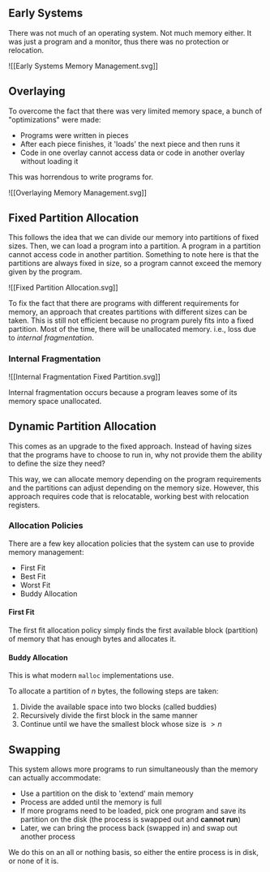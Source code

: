 ## Early Systems

There was not much of an operating system. Not much memory either. It was just a program and a monitor, thus there was no protection or relocation.

![[Early Systems Memory Management.svg]]

## Overlaying

To overcome the fact that there was very limited memory space, a bunch of "optimizations" were made:
- Programs were written in pieces
- After each piece finishes, it 'loads' the next piece and then runs it
- Code in one overlay cannot access data or code in another overlay without loading it

This was horrendous to write programs for.

![[Overlaying Memory Management.svg]]

## Fixed Partition Allocation

This follows the idea that we can divide our memory into partitions of fixed sizes. Then, we can load a program into a partition. A program in a partition cannot access code in another partition. Something to note here is that the partitions are always fixed in size, so a program cannot exceed the memory given by the program.

![[Fixed Partition Allocation.svg]]

To fix the fact that there are programs with different requirements for memory, an approach that creates partitions with different sizes can be taken. This is still not efficient because no program purely fits into a fixed partition. Most of the time, there will be unallocated memory. i.e., loss due to *internal fragmentation*.

### Internal Fragmentation

![[Internal Fragmentation Fixed Partition.svg]]

Internal fragmentation occurs because a program leaves some of its memory space unallocated.

## Dynamic Partition Allocation

This comes as an upgrade to the fixed approach. Instead of having sizes that the programs have to choose to run in, why not provide them the ability to define the size they need?

This way, we can allocate memory depending on the program requirements and the partitions can adjust depending on the memory size. However, this approach requires code that is relocatable, working best with relocation registers.

### Allocation Policies

There are a few key allocation policies that the system can use to provide memory management:
- First Fit
- Best Fit
- Worst Fit
- Buddy Allocation

#### First Fit

The first fit allocation policy simply finds the first available block (partition) of memory that has enough bytes and allocates it.

#### Buddy Allocation

This is what modern `malloc` implementations use.

To allocate a partition of $n$ bytes, the following steps are taken:
1. Divide the available space into two blocks (called buddies)
2. Recursively divide the first block in the same manner
3. Continue until we have the smallest block whose size is $> n$

## Swapping

This system allows more programs to run simultaneously than the memory can actually accommodate:
- Use a partition on the disk to 'extend' main memory
- Process are added until the memory is full
- If more programs need to be loaded, pick one program and save its partition on the disk (the process is swapped out and **cannot run**)
- Later, we can bring the process back (swapped in) and swap out another process

We do this on an all or nothing basis, so either the entire process is in disk, or none of it is.